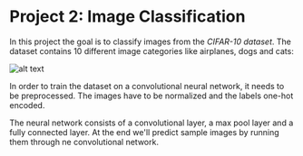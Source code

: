 # Project 2: Image Classification
[//]: # (Image References)

[image1]: ./cifar-10.jpg


In this project the goal is to classify images from the *CIFAR-10 dataset*. The dataset contains 10 different image categories like airplanes, dogs and cats:

![alt text][image1]

In order to train the dataset on a convolutional neural network, it needs to be preprocessed. 
The images have to be normalized and the labels one-hot encoded.

The neural network consists of a convolutional layer, a max pool layer and a fully connected layer.
At the end we'll predict sample images by running them through ne convolutional network.
